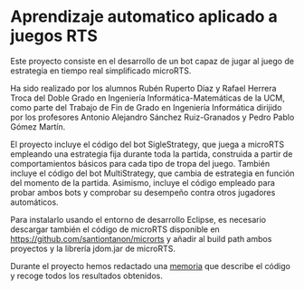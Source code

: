 # Aprendizaje automatico aplicado a juegos RTS

Este proyecto consiste en el desarrollo de un bot capaz de jugar al juego de estrategia en tiempo real simplificado microRTS. 

Ha sido realizado por los alumnos Rubén Ruperto Díaz y Rafael Herrera Troca del Doble Grado en Ingeniería Informática-Matemáticas de la UCM, como parte del Trabajo de Fin de Grado en Ingeniería Informática dirijido por los profesores Antonio Alejandro Sánchez Ruiz-Granados y Pedro Pablo Gómez Martín.

El proyecto incluye el código del bot SigleStrategy, que juega a microRTS empleando una estrategia fija durante toda la partida, construida a partir de comportamientos básicos para cada tipo de tropa del juego. También incluye el código del bot MultiStrategy, que cambia de estrategia en función del momento de la partida. Asimismo, incluye el código empleado para probar ambos bots y comprobar su desempeño contra otros jugadores automáticos.

Para instalarlo usando el entorno de desarrollo Eclipse, es necesario descargar también el código de microRTS disponible en https://github.com/santiontanon/microrts y añadir al build path ambos proyectos y la librería jdom.jar de microRTS.

Durante el proyecto hemos redactado una [memoria](https://github.com/TFG-Informatica/Aprendizaje-automatico-aplicado-a-juegos-RTS) que describe el código y recoge todos los resultados obtenidos.

